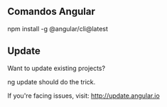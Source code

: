 ## Comandos Angular 

npm install -g @angular/cli@latest

## Update
Want to update existing projects? 

ng update should do the trick.

If you're facing issues, visit: http://update.angular.io